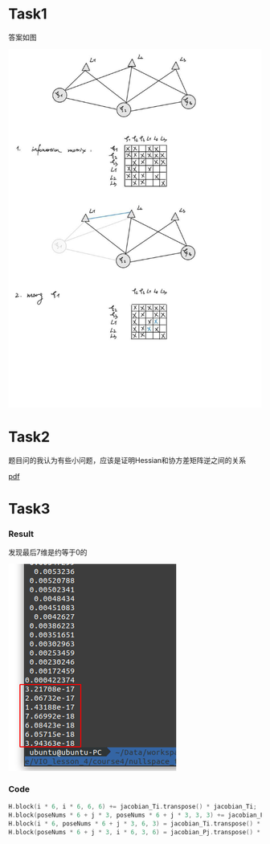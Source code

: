 # Task1 

答案如图

![task1](task1.jpg)

# Task2

题目问的我认为有些小问题，应该是证明Hessian和协方差矩阵逆之间的关系

[pdf](VIO_lesson_4.pdf)



# Task3

### Result

发现最后7维是约等于0的

![task3](task3.png)

### Code

```c++
H.block(i * 6, i * 6, 6, 6) += jacobian_Ti.transpose() * jacobian_Ti;
H.block(poseNums * 6 + j * 3, poseNums * 6 + j * 3, 3, 3) += jacobian_Pj.transpose() * jacobian_Pj;
H.block(i * 6, poseNums * 6 + j * 3, 6, 3) = jacobian_Ti.transpose() * jacobian_Pj;
H.block(poseNums * 6 + j * 3, i * 6, 3, 6) = jacobian_Pj.transpose() * jacobian_Ti;
```

